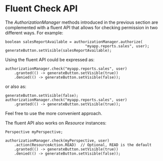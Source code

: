 # Fluent Check API

The _AuthorizationManager_ methods introduced in the previous section are complemented with a fluent API that allows for checking permission in two different ways. For example:

```
boolean salesReportAvailable = authorizationManager.authorize(
                                    "myapp.reports.sales", user);
generateButton.setVisible(salesReportAvailable);
```
Using the fluent API could be expressed as:
```
authorizationManager.check("myapp.reports.sales", user)
    .granted(() -> generateButton.setVisible(true))
    .denied(() -> generateButton.setVisible(false));
```
or also as:
```
generateButton.setVisible(false);
authorizationManager.check("myapp.reports.sales", user)
    .granted(() -> generateButton.setVisible(true));
```

Feel free to use the more convenient approach.

The fluent API also works on _Resource_ instances:

```
Perspective myPerspective;

authorizationManager.check(myPerspective, user)
    .action(ResourceAction.READ)  // Optional, READ is the default
    .granted(() -> generateButton.setVisible(true))
    .denied(() -> generateButton.setVisible(false));
```




